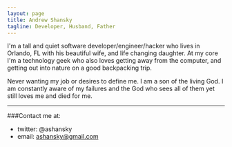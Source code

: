 ```yaml
---
layout: page
title: Andrew Shansky
tagline: Developer, Husband, Father
---
```


I'm a tall and quiet software developer/engineer/hacker who lives in Orlando, FL with his beautiful wife, and life changing daughter. At my core I'm a technology geek who also loves getting away from the computer, and getting out into nature on a good backpacking trip.  

Never wanting my job or desires to define me. I am a son of the living God. I am constantly aware of my failures and the God who sees all of them yet still loves me and died for me.

--------

###Contact me at:  

- twitter: @ashansky
- email: ashansky@gmail.com
